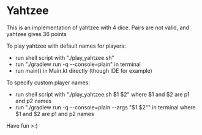 # Yahtzee
This is an implementation of yahtzee with 4 dice. Pairs are not valid, and yahtzee gives 36 points

To play yahtzee with default names for players:
* run shell script with "./play_yahtzee.sh"
* run "./gradlew run -q --console=plain" in terminal
* run main() in Main.kt directly (though IDE for example)

To specify custom player names:
* run shell script with "./play_yahtzee.sh $1 $2" where $1 and $2 are p1 and p2 names
* run "./gradlew run -q --console=plain --args "$1 $2"" in terminal where $1 and $2 are p1 and p2 names

Have fun >:)
